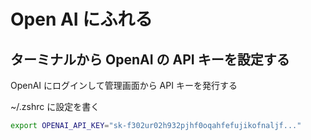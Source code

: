# Open AI にふれる

## ターミナルから OpenAI の API キーを設定する

OpenAI にログインして管理画面から API キーを発行する

~/.zshrc に設定を書く

```sh
export OPENAI_API_KEY="sk-f302ur02h932pjhf0oqahfefujikofnaljf..."
```
